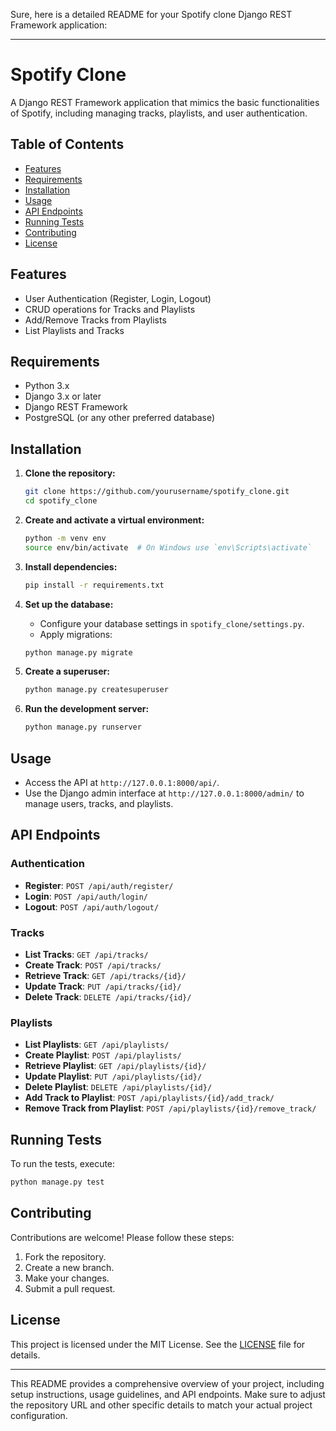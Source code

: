 Sure, here is a detailed README for your Spotify clone Django REST Framework application:

---

# Spotify Clone

A Django REST Framework application that mimics the basic functionalities of Spotify, including managing tracks, playlists, and user authentication.

## Table of Contents
- [Features](#features)
- [Requirements](#requirements)
- [Installation](#installation)
- [Usage](#usage)
- [API Endpoints](#api-endpoints)
- [Running Tests](#running-tests)
- [Contributing](#contributing)
- [License](#license)

## Features
- User Authentication (Register, Login, Logout)
- CRUD operations for Tracks and Playlists
- Add/Remove Tracks from Playlists
- List Playlists and Tracks

## Requirements
- Python 3.x
- Django 3.x or later
- Django REST Framework
- PostgreSQL (or any other preferred database)

## Installation

1. **Clone the repository:**
    ```bash
    git clone https://github.com/yourusername/spotify_clone.git
    cd spotify_clone
    ```

2. **Create and activate a virtual environment:**
    ```bash
    python -m venv env
    source env/bin/activate  # On Windows use `env\Scripts\activate`
    ```

3. **Install dependencies:**
    ```bash
    pip install -r requirements.txt
    ```

4. **Set up the database:**
    - Configure your database settings in `spotify_clone/settings.py`.
    - Apply migrations:
    ```bash
    python manage.py migrate
    ```

5. **Create a superuser:**
    ```bash
    python manage.py createsuperuser
    ```

6. **Run the development server:**
    ```bash
    python manage.py runserver
    ```

## Usage
- Access the API at `http://127.0.0.1:8000/api/`.
- Use the Django admin interface at `http://127.0.0.1:8000/admin/` to manage users, tracks, and playlists.

## API Endpoints

### Authentication
- **Register**: `POST /api/auth/register/`
- **Login**: `POST /api/auth/login/`
- **Logout**: `POST /api/auth/logout/`

### Tracks
- **List Tracks**: `GET /api/tracks/`
- **Create Track**: `POST /api/tracks/`
- **Retrieve Track**: `GET /api/tracks/{id}/`
- **Update Track**: `PUT /api/tracks/{id}/`
- **Delete Track**: `DELETE /api/tracks/{id}/`

### Playlists
- **List Playlists**: `GET /api/playlists/`
- **Create Playlist**: `POST /api/playlists/`
- **Retrieve Playlist**: `GET /api/playlists/{id}/`
- **Update Playlist**: `PUT /api/playlists/{id}/`
- **Delete Playlist**: `DELETE /api/playlists/{id}/`
- **Add Track to Playlist**: `POST /api/playlists/{id}/add_track/`
- **Remove Track from Playlist**: `POST /api/playlists/{id}/remove_track/`

## Running Tests
To run the tests, execute:
```bash
python manage.py test
```

## Contributing
Contributions are welcome! Please follow these steps:
1. Fork the repository.
2. Create a new branch.
3. Make your changes.
4. Submit a pull request.

## License
This project is licensed under the MIT License. See the [LICENSE](LICENSE) file for details.

---

This README provides a comprehensive overview of your project, including setup instructions, usage guidelines, and API endpoints. Make sure to adjust the repository URL and other specific details to match your actual project configuration.